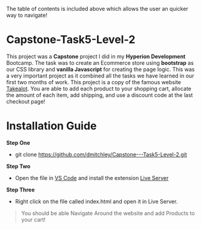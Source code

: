 The table of contents is included above which allows the user an quicker way to navigate!

# Capstone-Task5-Level-2

This project was a **Capstone** project I did in my **Hyperion Development** Bootcamp. The task was to create an Ecommerce store using **bootstrap** as our
CSS library and **vanilla Javascript** for creating the page logic. This was a very important project as it combined all the tasks we have learned in our
first two months of work. This project is a copy of the famous website [Takealot](https://www.takealot.com/). You are able to add each product to your shopping
cart, allocate the amount of each item, add shipping, and use a discount code at the last checkout page!

# Installation Guide

**Step One** 
* git clone https://github.com/dmitchley/Capstone---Task5-Level-2.git

**Step Two**
* Open the file in [VS Code](https://code.visualstudio.com/) and install the extension [Live Server](https://marketplace.visualstudio.com/items?itemName=ritwickdey.LiveServer)

**Step Three**
* Right click on the file called index.html and open it in Live Server.

> You should be able Navigate Around the website and add Products to your cart!
